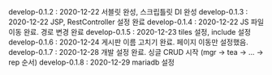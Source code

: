 develop-0.1.2 : 2020-12-22 서블릿 완성, 스크립틀릿 DI 완성 
develop-0.1.3 : 2020-12-22 JSP, RestController 설정 완료 
develop-0.1.4 : 2020-12-22 JS 파일 이동 완료. 경로 변경 완료 
develop-0.1.5 : 2020-12-23 tiles 설정, include 설정
develop-0.1.6 : 2020-12-24 게시판 이름 고치기 완료. 페이지 이동만 설정했음.
develop-0.1.7 : 2020-12-28 개발 설정 완료. 싱글 CRUD 시작 (mgr -> tea -> ... -> rep 순서)
develop-0.1.8 : 2020-12-29 mariadb 설정